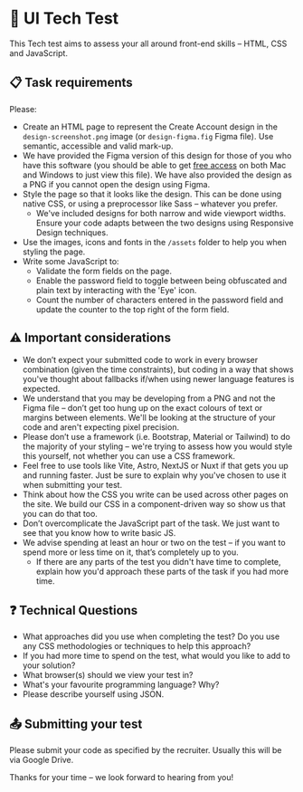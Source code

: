 # 🧪 UI Tech Test

This Tech test aims to assess your all around front-end skills – HTML, CSS and JavaScript.

## 📋 Task requirements

Please:

* Create an HTML page to represent the Create Account design in the `design-screenshot.png` image (or `design-figma.fig` Figma file). Use semantic, accessible and valid mark-up.
* We have provided the Figma version of this design for those of you who have this software (you should be able to get [free access](https://www.figma.com/downloads/) on both Mac and Windows to just view this file).  We have also provided the design as a PNG if you cannot open the design using Figma.
* Style the page so that it looks like the design.  This can be done using native CSS, or using a preprocessor like Sass – whatever you prefer.
    * We've included designs for both narrow and wide viewport widths. Ensure your code adapts between the two designs using Responsive Design techniques.
* Use the images, icons and fonts in the `/assets` folder to help you when styling the page.
* Write some JavaScript to:
    * Validate the form fields on the page.
    * Enable the password field to toggle between being obfuscated and plain text by interacting with the 'Eye' icon.
    * Count the number of characters entered in the password field and update the counter to the top right of the form field.


## ⚠️ Important considerations

* We don’t expect your submitted code to work in every browser combination (given the time constraints), but coding in a way that shows you've thought about fallbacks if/when using newer language features is expected.
* We understand that you may be developing from a PNG and not the Figma file – don’t get too hung up on the exact colours of text or margins between elements. We'll be looking at the structure of your code and aren't expecting pixel precision.
* Please don’t use a framework (i.e. Bootstrap, Material or Tailwind) to do the majority of your styling – we're trying to assess how you would style this yourself, not whether you can use a CSS framework.
* Feel free to use tools like Vite, Astro, NextJS or Nuxt if that gets you up and running faster. Just be sure to explain why you've chosen to use it when submitting your test.
* Think about how the CSS you write can be used across other pages on the site.  We build our CSS in a component-driven way so show us that you can do that too.
* Don’t overcomplicate the JavaScript part of the task.  We just want to see that you know how to write basic JS.
* We advise spending at least an hour or two on the test – if you want to spend more or less time on it, that’s completely up to you.
    * If there are any parts of the test you didn't have time to complete, explain how you'd approach these parts of the task if you had more time.


## ❓ Technical Questions

* What approaches did you use when completing the test?  Do you use any CSS methodologies or techniques to help this approach?
* If you had more time to spend on the test, what would you like to add to your solution?
* What browser(s) should we view your test in?
* What's your favourite programming language? Why?
* Please describe yourself using JSON.


## 📤 Submitting your test

Please submit your code as specified by the recruiter. Usually this will be via Google Drive.

Thanks for your time – we look forward to hearing from you!